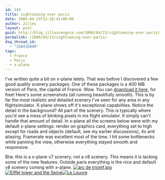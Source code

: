 ```yaml
---
id: 143
title: sightseeing over paris
date: 2006-04-23T13:18:41+00:00
author: Jilles
layout: post
guid: http://blog.jillesvangurp.com/2006/04/23/sightseeing-over-paris/
permalink: /2006/04/23/sightseeing-over-paris/
dsq_thread_id:
  - "336415849"
tags:
  - France
  - Paris
  - x-plane
---
```

I've written quite a bit on x-plane lately. That was before I discovered a few good quality scenery packages. One of these packages is a 400 MB version of Paris, the capital of France. Wow. You can [download it here](http://baugras.club.fr/xplane/index.html), for free!
Here's some screenshots (all running beautifully smooth). This is by far the most realistic and detailed scenery I've seen for any area in any flightsimulator. X-plane shows off it's exceptional capabilities. Notice the detail in the background? All part of the scenery. This is typically where you'd see a mess of blinking pixels in ms flight simulator. It simply can't handle that amount of detail. In x-plane all the screens below were with my default x-plane settings: render on graphics card, everything set to high except for roads and objects (default, see my earlier discussions), 4x anti aliasing. Framerate was excellent most of the time. I hit some bottlenecks while panning the view, otherwise everything stayed smooth and responsive.

Btw. this is a x-plane v7 scenery, not a v8 scenery.  This means it is lacking some of the new features. Outside paris everything is the nice and default v8 scenery coming with x-plane.
[![arc de triomf.jpg](https://www.jillesvangurp.com/wp-content/uploads/2006/04/arc%20de%20triomf.jpg)](https://www.jillesvangurp.com/wp-content/uploads/2006/04/arc%20de%20triomf.jpg)[![Eiffel tower and the Seine](https://www.jillesvangurp.com/wp-content/uploads/2006/04/eiffeltower+seine.jpg)](https://www.jillesvangurp.com/wp-content/uploads/2006/04/eiffeltower+seine.jpg)[![Le Louvre](https://www.jillesvangurp.com/wp-content/uploads/2006/04/le%20louvre.jpg)](https://www.jillesvangurp.com/wp-content/uploads/2006/04/le%20louvre.jpg)